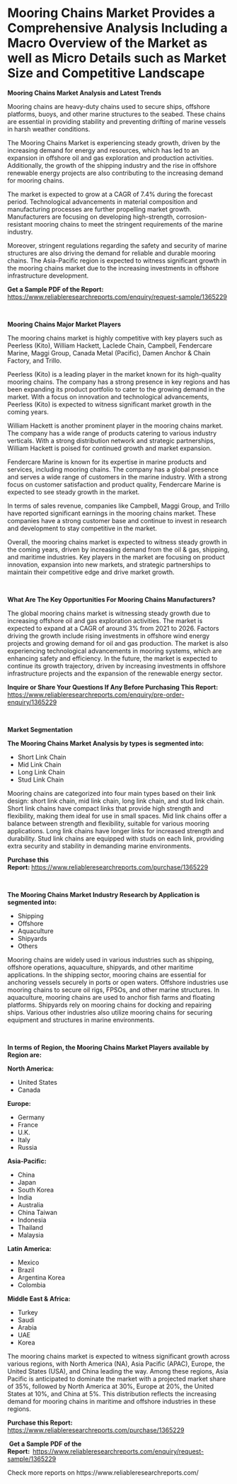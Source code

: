 <p><h1>Mooring Chains Market Provides a Comprehensive Analysis Including a Macro Overview of the Market as well as Micro Details such as Market Size and Competitive Landscape</h1></p><p><strong>Mooring Chains Market Analysis and Latest Trends</strong></p>
<p><p>Mooring chains are heavy-duty chains used to secure ships, offshore platforms, buoys, and other marine structures to the seabed. These chains are essential in providing stability and preventing drifting of marine vessels in harsh weather conditions. </p><p>The Mooring Chains Market is experiencing steady growth, driven by the increasing demand for energy and resources, which has led to an expansion in offshore oil and gas exploration and production activities. Additionally, the growth of the shipping industry and the rise in offshore renewable energy projects are also contributing to the increasing demand for mooring chains.</p><p>The market is expected to grow at a CAGR of 7.4% during the forecast period. Technological advancements in material composition and manufacturing processes are further propelling market growth. Manufacturers are focusing on developing high-strength, corrosion-resistant mooring chains to meet the stringent requirements of the marine industry.</p><p>Moreover, stringent regulations regarding the safety and security of marine structures are also driving the demand for reliable and durable mooring chains. The Asia-Pacific region is expected to witness significant growth in the mooring chains market due to the increasing investments in offshore infrastructure development.</p></p>
<p><strong>Get a Sample PDF of the Report:&nbsp;</strong> <a href="https://www.reliableresearchreports.com/enquiry/request-sample/1365229">https://www.reliableresearchreports.com/enquiry/request-sample/1365229</a></p>
<p>&nbsp;</p>
<p><strong>Mooring Chains Major Market Players</strong></p>
<p><p>The mooring chains market is highly competitive with key players such as Peerless (Kito), William Hackett, Laclede Chain, Campbell, Fendercare Marine, Maggi Group, Canada Metal (Pacific), Damen Anchor & Chain Factory, and Trillo. </p><p>Peerless (Kito) is a leading player in the market known for its high-quality mooring chains. The company has a strong presence in key regions and has been expanding its product portfolio to cater to the growing demand in the market. With a focus on innovation and technological advancements, Peerless (Kito) is expected to witness significant market growth in the coming years.</p><p>William Hackett is another prominent player in the mooring chains market. The company has a wide range of products catering to various industry verticals. With a strong distribution network and strategic partnerships, William Hackett is poised for continued growth and market expansion.</p><p>Fendercare Marine is known for its expertise in marine products and services, including mooring chains. The company has a global presence and serves a wide range of customers in the marine industry. With a strong focus on customer satisfaction and product quality, Fendercare Marine is expected to see steady growth in the market.</p><p>In terms of sales revenue, companies like Campbell, Maggi Group, and Trillo have reported significant earnings in the mooring chains market. These companies have a strong customer base and continue to invest in research and development to stay competitive in the market.</p><p>Overall, the mooring chains market is expected to witness steady growth in the coming years, driven by increasing demand from the oil & gas, shipping, and maritime industries. Key players in the market are focusing on product innovation, expansion into new markets, and strategic partnerships to maintain their competitive edge and drive market growth.</p></p>
<p>&nbsp;</p>
<p><strong>What Are The Key Opportunities For Mooring Chains Manufacturers?</strong></p>
<p><p>The global mooring chains market is witnessing steady growth due to increasing offshore oil and gas exploration activities. The market is expected to expand at a CAGR of around 3% from 2021 to 2026. Factors driving the growth include rising investments in offshore wind energy projects and growing demand for oil and gas production. The market is also experiencing technological advancements in mooring systems, which are enhancing safety and efficiency. In the future, the market is expected to continue its growth trajectory, driven by increasing investments in offshore infrastructure projects and the expansion of the renewable energy sector.</p></p>
<p><strong>Inquire or Share Your Questions If Any Before Purchasing This Report:</strong> <a href="https://www.reliableresearchreports.com/enquiry/pre-order-enquiry/1365229">https://www.reliableresearchreports.com/enquiry/pre-order-enquiry/1365229</a></p>
<p>&nbsp;</p>
<p><strong>Market Segmentation</strong></p>
<p><strong>The Mooring Chains Market Analysis by types is segmented into:</strong></p>
<p><ul><li>Short Link Chain</li><li>Mid Link Chain</li><li>Long Link Chain</li><li>Stud Link Chain</li></ul></p>
<p><p>Mooring chains are categorized into four main types based on their link design: short link chain, mid link chain, long link chain, and stud link chain. Short link chains have compact links that provide high strength and flexibility, making them ideal for use in small spaces. Mid link chains offer a balance between strength and flexibility, suitable for various mooring applications. Long link chains have longer links for increased strength and durability. Stud link chains are equipped with studs on each link, providing extra security and stability in demanding marine environments.</p></p>
<p><strong>Purchase this Report:&nbsp;</strong><a href="https://www.reliableresearchreports.com/purchase/1365229">https://www.reliableresearchreports.com/purchase/1365229</a></p>
<p>&nbsp;</p>
<p><strong>The Mooring Chains Market Industry Research by Application is segmented into:</strong></p>
<p><ul><li>Shipping</li><li>Offshore</li><li>Aquaculture</li><li>Shipyards</li><li>Others</li></ul></p>
<p><p>Mooring chains are widely used in various industries such as shipping, offshore operations, aquaculture, shipyards, and other maritime applications. In the shipping sector, mooring chains are essential for anchoring vessels securely in ports or open waters. Offshore industries use mooring chains to secure oil rigs, FPSOs, and other marine structures. In aquaculture, mooring chains are used to anchor fish farms and floating platforms. Shipyards rely on mooring chains for docking and repairing ships. Various other industries also utilize mooring chains for securing equipment and structures in marine environments.</p></p>
<p>&nbsp;</p>
<p><strong>In terms of Region, the Mooring Chains Market Players available by Region are:</strong></p>
<p>
    <p> <strong> North America: </strong>
        <ul>
            <li>United States</li>
            <li>Canada</li>
        </ul>
        </p> 
    <p> <strong> Europe: </strong>
        <ul>
            <li>Germany</li>
            <li>France</li>
            <li>U.K.</li>
            <li>Italy</li>
            <li>Russia</li>
        </ul>
        </p> 
    <p> <strong> Asia-Pacific: </strong>
        <ul>
            <li>China</li>
            <li>Japan</li>
            <li>South Korea</li>
            <li>India</li>
            <li>Australia</li>
            <li>China Taiwan</li>
            <li>Indonesia</li>
            <li>Thailand</li>
            <li>Malaysia</li>
        </ul>
        </p> 
    <p> <strong> Latin America: </strong>
        <ul>
            <li>Mexico</li>
            <li>Brazil</li>
            <li>Argentina Korea</li>
            <li>Colombia</li>
        </ul>
        </p> 
    <p> <strong> Middle East & Africa: </strong>
        <ul>
            <li>Turkey</li>
            <li>Saudi</li>
            <li>Arabia</li>
            <li>UAE</li>
            <li>Korea</li>
        </ul>
    </p>
    </p>
<p><p>The mooring chains market is expected to witness significant growth across various regions, with North America (NA), Asia Pacific (APAC), Europe, the United States (USA), and China leading the way. Among these regions, Asia Pacific is anticipated to dominate the market with a projected market share of 35%, followed by North America at 30%, Europe at 20%, the United States at 10%, and China at 5%. This distribution reflects the increasing demand for mooring chains in maritime and offshore industries in these regions.</p></p>
<p><strong>Purchase this Report: </strong><a href="https://www.reliableresearchreports.com/purchase/1365229">https://www.reliableresearchreports.com/purchase/1365229</a></p>
<p>&nbsp;<strong>Get a Sample PDF of the Report:&nbsp;&nbsp;</strong><a href="https://www.reliableresearchreports.com/enquiry/request-sample/1365229">https://www.reliableresearchreports.com/enquiry/request-sample/1365229</a></p>
<p><strong></strong></p>
<p>Check more reports on https://www.reliableresearchreports.com/</p>
